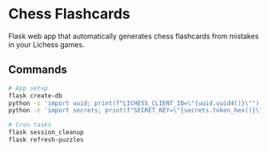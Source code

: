 # Chess Flashcards

Flask web app that automatically generates chess flashcards from mistakes in your Lichess games.

## Commands

```bash
# App setup
flask create-db
python -c 'import uuid; print(f"LICHESS_CLIENT_ID=\"{uuid.uuid4()}\"")' >> .env
python -c 'import secrets; print(f"SECRET_KEY=\"{secrets.token_hex()}\"")' >> .env

# Cron tasks
flask session_cleanup
flask refresh-puzzles
```
